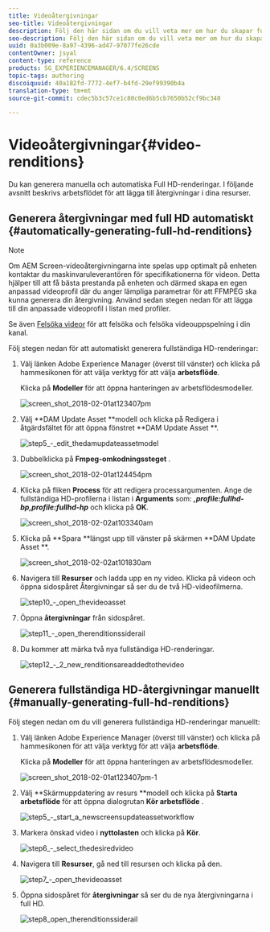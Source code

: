 ```yaml
---
title: Videoåtergivningar
seo-title: Videoåtergivningar
description: Följ den här sidan om du vill veta mer om hur du skapar fullständiga HD-renderingar för ditt skärmsprojekt.
seo-description: Följ den här sidan om du vill veta mer om hur du skapar fullständiga HD-renderingar för ditt skärmsprojekt.
uuid: 0a3b009e-8a97-4396-ad47-97077fe26cde
contentOwner: jsyal
content-type: reference
products: SG_EXPERIENCEMANAGER/6.4/SCREENS
topic-tags: authoring
discoiquuid: 40a182fd-7772-4ef7-b4fd-29ef99390b4a
translation-type: tm+mt
source-git-commit: cdec5b3c57ce1c80c0ed6b5cb7650b52cf9bc340

---
```



# Videoåtergivningar{#video-renditions}

Du kan generera manuella och automatiska Full HD-renderingar. I följande avsnitt beskrivs arbetsflödet för att lägga till återgivningar i dina resurser.

## Generera återgivningar med full HD automatiskt {#automatically-generating-full-hd-renditions}

>[!NOTE]
>
>Om AEM Screen-videoåtergivningarna inte spelas upp optimalt på enheten kontaktar du maskinvaruleverantören för specifikationerna för videon. Detta hjälper till att få bästa prestanda på enheten och därmed skapa en egen anpassad videoprofil där du anger lämpliga parametrar för att FFMPEG ska kunna generera din återgivning. Använd sedan stegen nedan för att lägga till din anpassade videoprofil i listan med profiler.
>
>Se även [Felsöka videor](/help/screens/troubleshoot-videos.md) för att felsöka och felsöka videouppspelning i din kanal.

Följ stegen nedan för att automatiskt generera fullständiga HD-renderingar:

1. Välj länken Adobe Experience Manager (överst till vänster) och klicka på hammesikonen för att välja verktyg för att välja **arbetsflöde**.

   Klicka på **Modeller** för att öppna hanteringen av arbetsflödesmodeller.

   ![screen_shot_2018-02-01at123407pm](assets/screen_shot_2018-02-01at123407pm.png)

1. Välj **DAM Update Asset **modell och klicka på Redigera i åtgärdsfältet för att öppna fönstret **DAM Update Asset **.

   ![step5_-_edit_thedamupdateassetmodel](assets/step5_-_edit_thedamupdateassetmodel.png)

1. Dubbelklicka på **Fmpeg-omkodningssteget** .

   ![screen_shot_2018-02-01at124454pm](assets/screen_shot_2018-02-01at124454pm.png)

1. Klicka på fliken **Process** för att redigera processargumenten. Ange de fullständiga HD-profilerna i listan i **Arguments** som: ***,profile:fullhd-bp,profile:fullhd-hp*** och klicka på **OK**.

   ![screen_shot_2018-02-02at103340am](assets/screen_shot_2018-02-02at103340am.png)

1. Klicka på **Spara **längst upp till vänster på skärmen **DAM Update Asset **.

   ![screen_shot_2018-02-02at101830am](assets/screen_shot_2018-02-02at101830am.png)

1. Navigera till **Resurser** och ladda upp en ny video. Klicka på videon och öppna sidospåret Återgivningar så ser du de två HD-videofilmerna.

   ![step10_-_open_thevideoasset](assets/step10_-_open_thevideoasset.png)

1. Öppna **återgivningar** från sidospåret.

   ![step11_-_open_therenditionssiderail](assets/step11_-_open_therenditionssiderail.png)

1. Du kommer att märka två nya fullständiga HD-renderingar.

   ![step12_-_2_new_renditionsareaddedtothevideo](assets/step12_-_2_new_renditionsareaddedtothevideo.png)

## Generera fullständiga HD-återgivningar manuellt {#manually-generating-full-hd-renditions}

Följ stegen nedan om du vill generera fullständiga HD-renderingar manuellt:

1. Välj länken Adobe Experience Manager (överst till vänster) och klicka på hammesikonen för att välja verktyg för att välja **arbetsflöde**.

   Klicka på **Modeller** för att öppna hanteringen av arbetsflödesmodeller.

   ![screen_shot_2018-02-01at123407pm-1](assets/screen_shot_2018-02-01at123407pm-1.png)

1. Välj **Skärmuppdatering av resurs **modell och klicka på **Starta arbetsflöde** för att öppna dialogrutan **Kör arbetsflöde** .

   ![step5_-_start_a_newscreensupdateassetworkflow](assets/step5_-_start_a_newscreensupdateassetworkflow.png)

1. Markera önskad video i **nyttolasten** och klicka på **Kör**.

   ![step6_-_select_thedesiredvideo](assets/step6_-_select_thedesiredvideo.png)

1. Navigera till **Resurser**, gå ned till resursen och klicka på den.

   ![step7_-_open_thevideoasset](assets/step7_-_open_thevideoasset.png)

1. Öppna sidospåret för **återgivningar** så ser du de nya återgivningarna i full HD.

   ![step8_open_therenditionssiderail](assets/step8_-_open_therenditionssiderail.png)

